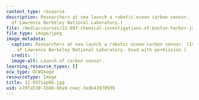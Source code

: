 ```yaml
---
content_type: resource
description: Researchers at sea launch a robotic ocean carbon sensor. (Image courtesy
  of Lawrence Berkeley National Laboratory.)
file: /media/courses/12-097-chemical-investigations-of-boston-harbor-january-iap-2006/e70fa5381b8888a9ceec3edb41970939_12-097iap06.jpg
file_type: image/jpeg
image_metadata:
  caption: Researchers at sea launch a robotic ocean carbon sensor. (Image courtesy
    of Lawrence Berkeley National Laboratory. Used with permission.)
  credit: ''
  image-alt: Launch of carbon sensor.
learning_resource_types: []
ocw_type: OCWImage
resourcetype: Image
title: 12-097iap06.jpg
uid: e70fa538-1b88-88a9-ceec-3edb41970939
---
```


